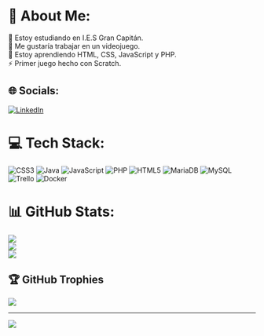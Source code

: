 # 💫 About Me:
🔭 Estoy estudiando en I.E.S Gran Capitán.<br>🤝 Me gustaría trabajar en un videojuego.<br>🌱 Estoy aprendiendo HTML, CSS, JavaScript y PHP.<br>⚡ Primer juego hecho con Scratch.


## 🌐 Socials:
[![LinkedIn](https://img.shields.io/badge/LinkedIn-%230077B5.svg?logo=linkedin&logoColor=white)](https://linkedin.com/in/https://www.linkedin.com/in/raul-pantoja-porras-949bb0221/) 

# 💻 Tech Stack:
![CSS3](https://img.shields.io/badge/css3-%231572B6.svg?style=for-the-badge&logo=css3&logoColor=white) ![Java](https://img.shields.io/badge/java-%23ED8B00.svg?style=for-the-badge&logo=java&logoColor=white) ![JavaScript](https://img.shields.io/badge/javascript-%23323330.svg?style=for-the-badge&logo=javascript&logoColor=%23F7DF1E) ![PHP](https://img.shields.io/badge/php-%23777BB4.svg?style=for-the-badge&logo=php&logoColor=white) ![HTML5](https://img.shields.io/badge/html5-%23E34F26.svg?style=for-the-badge&logo=html5&logoColor=white) ![MariaDB](https://img.shields.io/badge/MariaDB-003545?style=for-the-badge&logo=mariadb&logoColor=white) ![MySQL](https://img.shields.io/badge/mysql-%2300f.svg?style=for-the-badge&logo=mysql&logoColor=white) ![Trello](https://img.shields.io/badge/Trello-%23026AA7.svg?style=for-the-badge&logo=Trello&logoColor=white) ![Docker](https://img.shields.io/badge/docker-%230db7ed.svg?style=for-the-badge&logo=docker&logoColor=white)
# 📊 GitHub Stats:
![](https://github-readme-stats.vercel.app/api?username=RaulPantoja&theme=monokai&hide_border=false&include_all_commits=true&count_private=true)<br/>
![](https://github-readme-streak-stats.herokuapp.com/?user=RaulPantoja&theme=monokai&hide_border=false)<br/>
![](https://github-readme-stats.vercel.app/api/top-langs/?username=RaulPantoja&theme=monokai&hide_border=false&include_all_commits=true&count_private=true&layout=compact)

## 🏆 GitHub Trophies
![](https://github-profile-trophy.vercel.app/?username=RaulPantoja&theme=radical&no-frame=false&no-bg=true&margin-w=4)

---
[![](https://visitcount.itsvg.in/api?id=RaulPantoja&icon=8&color=6)](https://visitcount.itsvg.in)

